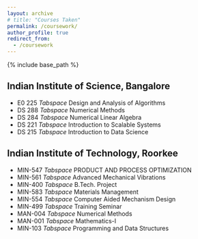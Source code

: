 ```yaml
---
layout: archive
# title: "Courses Taken" 
permalink: /coursework/
author_profile: true
redirect_from:
  - /coursework
---
```


{% include base_path %}

## Indian Institute of Science, Bangalore

* E0 225 *Tabspace* Design and Analysis of Algorithms
* DS 288 *Tabspace* Numerical Methods
* DS 284 *Tabspace* Numerical Linear Algebra
* DS 221 *Tabspace* Introduction to Scalable Systems
* DS 215 *Tabspace* Introduction to Data Science

## Indian Institute of Technology, Roorkee 

* MIN-547 *Tabspace* PRODUCT AND PROCESS OPTIMIZATION
* MIN-561 *Tabspace* Advanced Mechanical Vibrations
* MIN-400 *Tabspace* B.Tech. Project
* MIN-583 *Tabspace* Materials Management
* MIN-554 *Tabspace* Computer Aided Mechanism Design
* MIN-499 *Tabspace* Training Seminar
* MAN-004 *Tabspace* Numerical Methods
* MAN-001 *Tabspace* Mathematics-I
* MIN-103 *Tabspace* Programming and Data Structures




